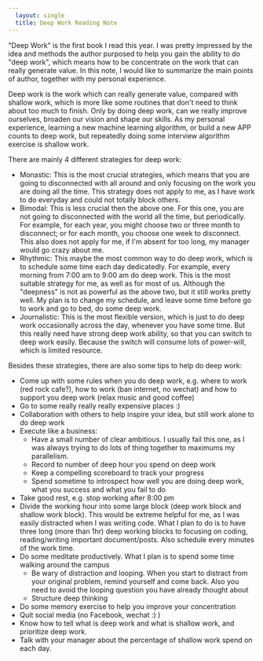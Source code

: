 ```yaml
---
  layout: single
  title: Deep Work Reading Note
---
```

"Deep Work" is the first book I read this year. I was pretty impressed by the idea and methods the author purposed to help you gain the ability to do "deep work", which means how to be concentrate on the work that can really generate value. In this note, I would like to summarize the main points of author, together with my personal experience.

Deep work is the work which can really generate value, compared with shallow work, which is more like some routines that don't need to think about too much to finish. Only by doing deep work, can we really improve ourselves, broaden our vision and shape our skills. As my personal experience, learning a new machine learning algorithm, or build a new APP counts to deep work, but repeatedly doing some interview algorithm exercise is shallow work.

There are mainly 4 different strategies for deep work:
* Monastic: This is the most crucial strategies, which means that you are going to disconnected with all around and only focusing on the work you are doing all the time. This strategy does not apply to me, as I have work to do everyday and could not totally block others.
* Bimodal: This is less crucial then the above one. For this one, you are not going to disconnected with the world all the time, but periodically. For example, for each year, you might choose two or three month to disconnect; or for each month, you choose one week to disconnect. This also does not apply for me, if I'm absent for too long, my manager would go crazy about me.
* Rhythmic: This maybe the most common way to do deep work, which is to schedule some time each day dedicatedly. For example, every morning from 7:00 am to 9:00 am do deep work. This is the most suitable strategy for me, as well as for most of us. Although the "deepness" is not as powerful as the above two, but it still works pretty well. My plan is to change my schedule, and leave some time before go to work and go to bed, do some deep work.
* Journalistic: This is the most flexible version, which is just to do deep work occasionally across the day, whenever you have some time. But this really need have strong deep work ability, so that you can switch to deep work easily. Because the switch will consume lots of power-will, which is limited resource.

Besides these strategies, there are also some tips to help do deep work:
* Come up with some rules when you do deep work, e.g. where to work (red rock cafe?), how to work (ban internet, no wechat) and how to support you deep work (relax music and good coffee)
* Go to some really really really expensive places :)
* Collaboration with others to help inspire your idea, but still work alone to do deep work
* Execute like a business:
  - Have a small number of clear ambitious. I usually fail this one, as I was always trying to do lots of thing together to maximums my parallelism.
  - Record to number of deep hour you spend on deep work
  - Keep a compelling scoreboard to track your progress
  - Spend sometime to introspect how well you are doing deep work, what you success and what you fail to do
* Take good rest, e.g. stop working after 8:00 pm
* Divide the working hour into some large block (deep work block and shallow work block). This would be extreme helpful for me, as I was easily distracted when I was writing code. What I plan to do is to have three long (more than 1hr) deep working blocks to focusing on coding, reading/writing important document/posts. Also schedule every minutes of the work time.
* Do some meditate productively. What I plan is to spend some time walking around the campus
  - Be wary of distraction and looping. When you start to distract from your original problem, remind yourself and come back. Also you need to avoid the looping question you have already thought about
  - Structure deep thinking
* Do some memory exercise to help you improve your concentration
* Quit social media (no Facebook, wechat :) )
* Know how to tell what is deep work and what is shallow work, and prioritize deep work.
* Talk with your manager about the percentage of shallow work spend on each day.
